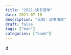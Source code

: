 ```yaml
---
title: "2021-读书清单"
date: 2021-07-10
description: "认知：读书清单"
draft: false
tags: ["man"]
categories: ["book"]
---
```

d